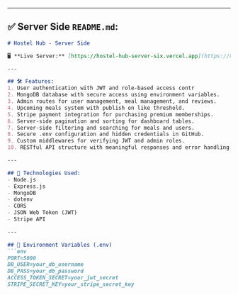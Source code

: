 
---

## ✅ Server Side `README.md`:

```md
# Hostel Hub - Server Side

🖥️ **Live Server:** [https://hostel-hub-server-six.vercel.app](https://hostel-hub-server-six.vercel.app)

---

## 🛠️ Features:
1. User authentication with JWT and role-based access contr
2. MongoDB database with secure access using environment variables.
3. Admin routes for user management, meal management, and reviews.
4. Upcoming meals system with publish on like threshold.
5. Stripe payment integration for purchasing premium memberships.
6. Server-side pagination and sorting for dashboard tables.
7. Server-side filtering and searching for meals and users.
8. Secure .env configuration and hidden credentials in GitHub.
9. Custom middlewares for verifying JWT and admin roles.
10. RESTful API structure with meaningful responses and error handling.

---

## 🔧 Technologies Used:
- Node.js
- Express.js
- MongoDB
- dotenv
- CORS
- JSON Web Token (JWT)
- Stripe API

---

## 📁 Environment Variables (.env)
```env
PORT=5000
DB_USER=your_db_username
DB_PASS=your_db_password
ACCESS_TOKEN_SECRET=your_jwt_secret
STRIPE_SECRET_KEY=your_stripe_secret_key

